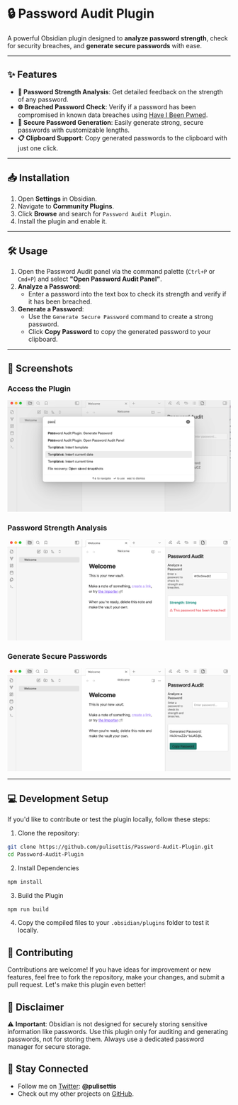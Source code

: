# **🔒 Password Audit Plugin**

A powerful Obsidian plugin designed to **analyze password strength**, check for security breaches, and **generate secure passwords** with ease.

---

## **✨ Features**

- **🔑 Password Strength Analysis**: Get detailed feedback on the strength of any password.
- **🌐 Breached Password Check**: Verify if a password has been compromised in known data breaches using [Have I Been Pwned](https://haveibeenpwned.com/).
- **🔐 Secure Password Generation**: Easily generate strong, secure passwords with customizable lengths.
- **📋 Clipboard Support**: Copy generated passwords to the clipboard with just one click.

---

## **📥 Installation**

1. Open **Settings** in Obsidian.
2. Navigate to **Community Plugins**.
3. Click **Browse** and search for `Password Audit Plugin`.
4. Install the plugin and enable it.

---

## **🛠️ Usage**

1. Open the Password Audit panel via the command palette (`Ctrl+P` or `Cmd+P`) and select **"Open Password Audit Panel"**.
2. **Analyze a Password**:
   - Enter a password into the text box to check its strength and verify if it has been breached.
3. **Generate a Password**:
   - Use the `Generate Secure Password` command to create a strong password.
   - Click **Copy Password** to copy the generated password to your clipboard.

---

## **📸 Screenshots**

### **Access the Plugin**
![Command Panel](./Screenshots/commandlet.png)

### **Password Strength Analysis**
![Password Strength Analysis](./Screenshots/password_breached.png)

### **Generate Secure Passwords**
![Generated Passwords](./Screenshots/password_generator.png)

---

## **💻 Development Setup**

If you'd like to contribute or test the plugin locally, follow these steps:

1.  Clone the repository:
   ```bash
   git clone https://github.com/pulisettis/Password-Audit-Plugin.git
   cd Password-Audit-Plugin
```

2. Install Dependencies
```bash
npm install
```
3. Build the Plugin
```bash
npm run build
```
4. Copy the compiled files to your `.obsidian/plugins` folder to test it locally.

## **🤝 Contributing**
Contributions are welcome! If you have ideas for improvement or new features, feel free to fork the repository, make your changes, and submit a pull request. Let's make this plugin even better!

## **📢 Disclaimer**

⚠️ **Important**: Obsidian is not designed for securely storing sensitive information like passwords. Use this plugin only for auditing and generating passwords, not for storing them. Always use a dedicated password manager for secure storage.

## **🌟 Stay Connected**

-   Follow me on [Twitter](https://twitter.com/pulisettis): **@pulisettis**
-   Check out my other projects on [GitHub](https://github.com/prashanthpulisetti).


